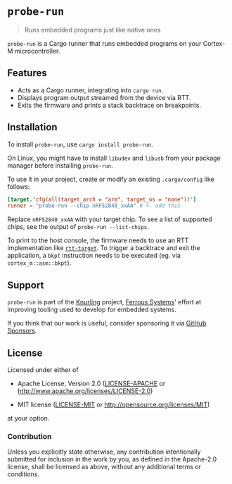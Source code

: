 # `probe-run`

> Runs embedded programs just like native ones

`probe-run` is a Cargo runner that runs embedded programs on your Cortex-M
microcontroller.

## Features

* Acts as a Cargo runner, integrating into `cargo run`.
* Displays program output streamed from the device via RTT.
* Exits the firmware and prints a stack backtrace on breakpoints.

## Installation

To install `probe-run`, use `cargo install probe-run`.

On Linux, you might have to install `libudev` and `libusb` from your package
manager before installing `probe-run`.

To use it in your project, create or modify an existing `.cargo/config` like
follows:

```toml
[target.'cfg(all(target_arch = "arm", target_os = "none"))']
runner = "probe-run --chip nRF52840_xxAA" # <- add this
```

Replace `nRF52840_xxAA` with your target chip. To see a list of supported chips,
see the output of `probe-run --list-chips`.

To print to the host console, the firmware needs to use an RTT implementation
like [`rtt-target`]. To trigger a backtrace and exit the application, a `bkpt`
instruction needs to be executed (eg. via `cortex_m::asm::bkpt`).

[`rtt-target`]: https://crates.io/crates/rtt-target

## Support

`probe-run` is part of the [Knurling] project, [Ferrous Systems]' effort at
improving tooling used to develop for embedded systems.

If you think that our work is useful, consider sponsoring it via [GitHub
Sponsors].

## License

Licensed under either of

- Apache License, Version 2.0 ([LICENSE-APACHE](LICENSE-APACHE) or
  http://www.apache.org/licenses/LICENSE-2.0)

- MIT license ([LICENSE-MIT](LICENSE-MIT) or http://opensource.org/licenses/MIT)

at your option.

### Contribution

Unless you explicitly state otherwise, any contribution intentionally submitted
for inclusion in the work by you, as defined in the Apache-2.0 license, shall be
licensed as above, without any additional terms or conditions.

[Knurling]: https://github.com/knurling-rs/meta
[Ferrous Systems]: https://ferrous-systems.com/
[GitHub Sponsors]: https://github.com/sponsors/knurling-rs
